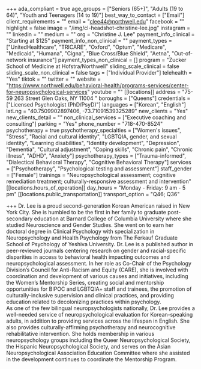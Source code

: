 +++
ada_compliant = true
age_groups = ["Seniors (65+)", "Adults (19 to 64)", "Youth and Teenagers (14 to 19)"]
best_way_to_contact = ["Email"]
client_requirements = ""
email = "clee44@northwell.edu"
facebook = ""
highlight = false
image = "/img/cl-headshot-christine-lee.jpg"
instagram = ""
linkedin = ""
medium = ""
org = "Christine J. Lee"
payment_info_clinical = "Starting at $125"
payment_info_non_clinical = ""
payment_types = ["UnitedHealthcare", "TRICARE", "Oxford", "Optum", "Medicare", "Medicaid", "Humana", "Cigna", "Blue Cross/Blue Shield", "Aetna", "Out-of-network insurance"]
payment_types_non_clinical = []
program = "Zucker School of Medicine at Hofstra/Northwell"
sliding_scale_clinical = false
sliding_scale_non_clinical = false
tags = ["Individual Provider"]
telehealth = "Yes"
tiktok = ""
twitter = ""
website = "https://www.northwell.edu/behavioral-health/programs-services/center-for-neuropsychological-services"
youtube = ""
[[locations]]
address = "75-59 263 Street Glen Oaks, NY 11004 "
boroughs = ["Queens"]
credentials = ["Licensed Psychologist (PhD/PsyD)"]
languages = ["Korean", "English"]
latLng = "40.7509902897406, -73.71091539325289"
new_clients = "Yes"
new_clients_detail = ""
non_clinical_services = ["Executive coaching and consulting"]
parking = "Yes"
phone_number = "718-470-8524"
psychotherapy = true
psychotherapy_specialties = ["Women's issues", "Stress", "Racial and cultural identity", "LGBTQIA, gender, and sexual identity", "Learning disabilities", "Identity development", "Depression", "Dementia", "Cultural adjustment", "Coping skills", "Chronic pain", "Chronic illness", "ADHD", "Anxiety"]
psychotherapy_types = ["Trauma-informed", "Dialectical Behavioral Therapy", "Cognitive Behavioral Therapy"]
services = ["Psychotherapy", "Psychological testing and assessment"]
staff_gender = ["Female"]
trainings = "Neuropsychological assessment; cognitive remediation treatment; culturally-responsive assessment and intervention"
[[locations.hours_of_operation]]
day_hours = "Monday - Friday: 9 am - 5 pm"
[[locations.public_transportation]]
transport_option = "Q46; Q36"

+++
Dr. Lee is a proud second-generation Korean American raised in New York City. She is humbled to be the first in her family to graduate post-secondary education at Barnard College of Columbia University where she studied Neuroscience and Gender Studies. She went on to earn her doctoral degree in Clinical Psychology with specialization in Neuropsychology and Health Psychology from The Ferkauf Graduate School of Psychology of Yeshiva University. Dr. Lee is a published author in peer-reviewed journals centering research on gender and racial-specific disparities in access to behavioral health impacting outcomes and neuropsychological assessment. In her role as Co-Chair of the Psychology Division’s Council for Anti-Racism and Equity (CARE), she is involved with coordination and development of various causes and initiatives, including the Women’s Mentorship Series, creating social and mentorship opportunities for BIPOC and LGBTQIA+ staff and trainees, the promotion of culturally-inclusive supervision and clinical practices, and providing education related to decolonizing practices within psychology.  
As one of the few bilingual neuropsychologists nationally, Dr. Lee provides a well-needed service of neuropsychological evaluation for Korean-speaking adults, in addition to providing services across the lifespan in English. She also provides culturally-affirming psychotherapy and neurocognitive rehabilitative intervention. She holds membership in various neuropsychology groups including the Queer Neuropsychological Society, the Hispanic Neuropsychological Society, and serves on the Asian Neuropsychological Association Education Committee where she assisted in the development continues to coordinate the Mentorship Program.
